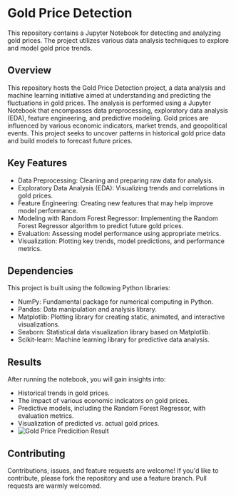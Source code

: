 # Gold Price Detection
This repository contains a Jupyter Notebook for detecting and analyzing gold prices. The project utilizes various data analysis techniques to explore and model gold price trends.

## Overview
This repository hosts the Gold Price Detection project, a data analysis and machine learning initiative aimed at understanding and predicting the fluctuations in gold prices. The analysis is performed using a Jupyter Notebook that encompasses data preprocessing, exploratory data analysis (EDA), feature engineering, and predictive modeling.
Gold prices are influenced by various economic indicators, market trends, and geopolitical events. This project seeks to uncover patterns in historical gold price data and build models to forecast future prices.

## Key Features
- Data Preprocessing: Cleaning and preparing raw data for analysis.
- Exploratory Data Analysis (EDA): Visualizing trends and correlations in gold prices.
- Feature Engineering: Creating new features that may help improve model performance.
- Modeling with Random Forest Regressor: Implementing the Random Forest Regressor algorithm to predict future gold prices.
- Evaluation: Assessing model performance using appropriate metrics.
- Visualization: Plotting key trends, model predictions, and performance metrics.

## Dependencies
This project is built using the following Python libraries:

- NumPy: Fundamental package for numerical computing in Python.
- Pandas: Data manipulation and analysis library.
- Matplotlib: Plotting library for creating static, animated, and interactive visualizations.
- Seaborn: Statistical data visualization library based on Matplotlib.
- Scikit-learn: Machine learning library for predictive data analysis.

## Results
After running the notebook, you will gain insights into:

- Historical trends in gold prices.
- The impact of various economic indicators on gold prices.
- Predictive models, including the Random Forest Regressor, with evaluation metrics.
- Visualization of predicted vs. actual gold prices.
- ![Gold Price Predicition Result]('gold_price_result.png')

## Contributing
Contributions, issues, and feature requests are welcome! If you'd like to contribute, please fork the repository and use a feature branch. Pull requests are warmly welcomed.


